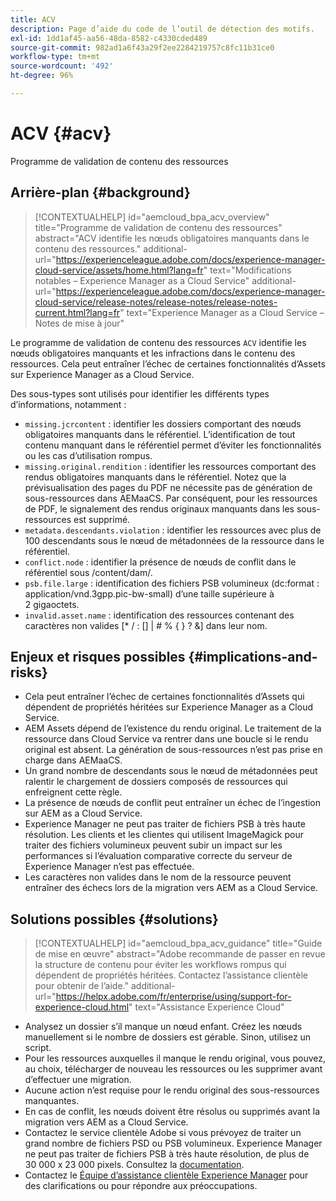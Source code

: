 ```yaml
---
title: ACV
description: Page d’aide du code de l’outil de détection des motifs.
exl-id: 1dd1af45-aa56-48da-8582-c4330cded489
source-git-commit: 982ad1a6f43a29f2ee2284219757c8fc11b31ce0
workflow-type: tm+mt
source-wordcount: '492'
ht-degree: 96%

---
```


# ACV {#acv}

Programme de validation de contenu des ressources

## Arrière-plan {#background}

>[!CONTEXTUALHELP]
>id="aemcloud_bpa_acv_overview"
>title="Programme de validation de contenu des ressources"
>abstract="ACV identifie les nœuds obligatoires manquants dans le contenu des ressources."
>additional-url="https://experienceleague.adobe.com/docs/experience-manager-cloud-service/assets/home.html?lang=fr" text="Modifications notables – Experience Manager as a Cloud Service"
>additional-url="https://experienceleague.adobe.com/docs/experience-manager-cloud-service/release-notes/release-notes/release-notes-current.html?lang=fr" text="Experience Manager as a Cloud Service – Notes de mise à jour"

Le programme de validation de contenu des ressources `ACV` identifie les nœuds obligatoires manquants et les infractions dans le contenu des ressources. Cela peut entraîner l’échec de certaines fonctionnalités d’Assets sur Experience Manager as a Cloud Service.

Des sous-types sont utilisés pour identifier les différents types d’informations, notamment :

* `missing.jcrcontent` : identifier les dossiers comportant des nœuds obligatoires manquants dans le référentiel. L’identification de tout contenu manquant dans le référentiel permet d’éviter les fonctionnalités ou les cas d’utilisation rompus.
* `missing.original.rendition` : identifier les ressources comportant des rendus obligatoires manquants dans le référentiel. Notez que la prévisualisation des pages du PDF ne nécessite pas de génération de sous-ressources dans AEMaaCS. Par conséquent, pour les ressources de PDF, le signalement des rendus originaux manquants dans les sous-ressources est supprimé.
* `metadata.descendants.violation` : identifier les ressources avec plus de 100 descendants sous le nœud de métadonnées de la ressource dans le référentiel.
* `conflict.node` : identifier la présence de nœuds de conflit dans le référentiel sous /content/dam/.
* `psb.file.large` : identification des fichiers PSB volumineux (dc:format : application/vnd.3gpp.pic-bw-small) d’une taille supérieure à 2 gigaoctets.
* `invalid.asset.name` : identification des ressources contenant des caractères non valides [* / : [\] | # % { } ? &amp;] dans leur nom.

## Enjeux et risques possibles {#implications-and-risks}

* Cela peut entraîner l’échec de certaines fonctionnalités d’Assets qui dépendent de propriétés héritées sur Experience Manager as a Cloud Service.
* AEM Assets dépend de l’existence du rendu original. Le traitement de la ressource dans Cloud Service va rentrer dans une boucle si le rendu original est absent. La génération de sous-ressources n’est pas prise en charge dans AEMaaCS.
* Un grand nombre de descendants sous le nœud de métadonnées peut ralentir le chargement de dossiers composés de ressources qui enfreignent cette règle.
* La présence de nœuds de conflit peut entraîner un échec de l’ingestion sur AEM as a Cloud Service.
* Experience Manager ne peut pas traiter de fichiers PSB à très haute résolution. Les clients et les clientes qui utilisent ImageMagick pour traiter des fichiers volumineux peuvent subir un impact sur les performances si l’évaluation comparative correcte du serveur de Experience Manager n’est pas effectuée.
* Les caractères non valides dans le nom de la ressource peuvent entraîner des échecs lors de la migration vers AEM as a Cloud Service.

## Solutions possibles {#solutions}

>[!CONTEXTUALHELP]
>id="aemcloud_bpa_acv_guidance"
>title="Guide de mise en œuvre"
>abstract="Adobe recommande de passer en revue la structure de contenu pour éviter les workflows rompus qui dépendent de propriétés héritées. Contactez l’assistance clientèle pour obtenir de l’aide."
>additional-url="https://helpx.adobe.com/fr/enterprise/using/support-for-experience-cloud.html" text="Assistance Experience Cloud"

* Analysez un dossier s’il manque un nœud enfant. Créez les nœuds manuellement si le nombre de dossiers est gérable. Sinon, utilisez un script.
* Pour les ressources auxquelles il manque le rendu original, vous pouvez, au choix, télécharger de nouveau les ressources ou les supprimer avant d’effectuer une migration.
* Aucune action n’est requise pour le rendu original des sous-ressources manquantes.
* En cas de conflit, les nœuds doivent être résolus ou supprimés avant la migration vers AEM as a Cloud Service.
* Contactez le service clientèle Adobe si vous prévoyez de traiter un grand nombre de fichiers PSD ou PSB volumineux. Experience Manager ne peut pas traiter de fichiers PSB à très haute résolution, de plus de 30 000 x 23 000 pixels. Consultez la [documentation](https://experienceleague.adobe.com/docs/experience-manager-65/assets/extending/best-practices-for-imagemagick.html?lang=fr).
* Contactez le [Équipe d’assistance clientèle Experience Manager](https://helpx.adobe.com/fr/enterprise/using/support-for-experience-cloud.html) pour des clarifications ou pour répondre aux préoccupations.
